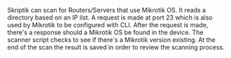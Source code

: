 Skriptik can scan for Routers/Servers that use Mikrotik OS.
It reads a directory based on an IP list. A request is made at port 23 which is also used by Mikrotik to be configured with CLI. After the request is made, there's a response should a Mikrotik OS be found in the device. The scanner script checks to see if there's a Mikrotik version existing. At the end of the scan the result is saved in order to review the scanning process.